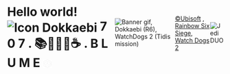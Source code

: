 <div style="display: flex; align-items: center;">
  <h1> Hello world!
      <img src="https://staticctf.ubisoft.com/J3yJr34U2pZ2Ieem48Dwy9uqj5PNUQTn/aoQeHLohcuqvubBoyrzsM/d4a230ecba495c58c5521e10d5d84baa/Y2S4_BADGE_Dokkaebi_L.png" width="10%" alt="Icon Dokkaebi" align="center">
    7 0 7 . 📚🍃✨🍃☕ . B L U M E
    <img src="BLUME.png" alt="Blume Logo" width="8%" align="center">
     </h1>

<img src="NewGIF_banner.gif" alt='Banner gif, Dokkaebi (R6), WatchDogs 2 (Tidis mission)' width="100%" height="100%" controls autoplay muted loop> 

[©Ubisoft](https://www.ubisoft.com/) , [Rainbow Six Siege](https://www.ubisoft.com/en-us/game/rainbow-six/siege), [Watch Dogs 2](https://www.ubisoft.com/en-us/game/watch-dogs/watch-dogs-2)
  
  
 <img src="https://pbs.twimg.com/media/FvRAppDXgAEYlzf?format=jpg&name=medium" style="float:right" alt="Jedi DUO" width="10%" align="center">

